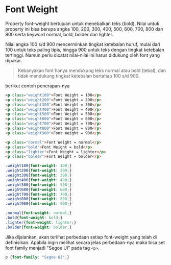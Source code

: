 # Font Weight

Property font-weight bertujuan untuk menebalkan teks (bold). Nilai untuk property ini bisa berupa angka 100, 200, 300, 400, 500, 600, 700, 800 dan 900 serta keyword normal, bold, bolder dan lighter.

Nilai angka 100 s/d 900 mencerminkan tingkat ketebalan huruf, mulai dari 100 untuk teks paling tipis, hingga 900 untuk teks dengan tingkat ketebalan tertinggi. Namun perlu dicatat nilai-nilai ini harus didukung oleh font yang dipakai.

> Kebanyakan font hanya mendukung teks normal atau bold (tebal), dan tidak mendukung tingkat ketebalan bertahap 100 s/d 900.

berikut contoh penerapan-nya

```html
<p class="weight100">Font Weight = 100</p>
<p class="weight200">Font Weight = 200</p>
<p class="weight300">Font Weight = 300</p>
<p class="weight400">Font Weight = 400</p>
<p class="weight500">Font Weight = 500</p>
<p class="weight600">Font Weight = 600</p>
<p class="weight700">Font Weight = 700</p>
<p class="weight800">Font Weight = 800</p>
<p class="weight900">Font Weight = 900</p>

<p class="normal">Font Weight = normal</p>
<p class="bold">Font Weight = bold</p>
<p class="lighter">Font Weight = lighter</p>
<p class="bolder">Font Weight = bolder</p>
```

```css
.weight100{font-weight: 100;}
.weight200{font-weight: 200;}
.weight300{font-weight: 300;}
.weight400{font-weight: 400;}
.weight500{font-weight: 500;}
.weight600{font-weight: 600;}
.weight700{font-weight: 700;}
.weight800{font-weight: 800;}
.weight900{font-weight: 900;}

.normal{font-weight: normal;}
.bold{font-weight: bold;}
.lighter{font-weight: lighter;}
.bolder{font-weight: bolder;}
```

Jika dijalankan, akan terlihat perbedaan setiap font-weight yang telah di definisikan. Apabila ingin melihat secara jelas perbedaan-nya maka bisa set font family menjadi "Segoe UI" pada tag `<p>`.

```css
p {font-family: "Segoe UI";}
```

